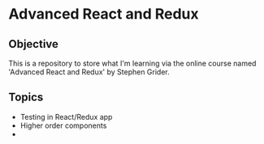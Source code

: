 # Advanced React and Redux

## Objective
This is a repository to store what I'm learning via the online course named 'Advanced React and Redux' by Stephen Grider.

## Topics
- Testing in React/Redux app
- Higher order components
- 
